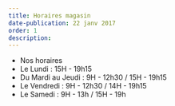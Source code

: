 ```yaml
---
title: Horaires magasin
date-publication: 22 janv 2017
order: 1
description:
---
```


- Nos horaires
- Le Lundi : 15H - 19h15
- Du Mardi au Jeudi : 9H - 12h30 / 15H - 19h15 
- Le Vendredi : 9H - 12h30 / 14H - 19h15 
- Le Samedi : 9H - 13h / 15H - 19h 


<!-- 
<li> Nos horaires : </li>
<li> Le Lundi : 15H - 19h15 </li>
<li> Du Mardi au Jeudi : 9H - 12h30 / 15H - 19h15 </li>
<li> Le Vendredi : 9H - 12h30 / 14H - 19h15 </li>
<li> Le Samedi : 9H - 13h / 15H - 19h </li>
 -->